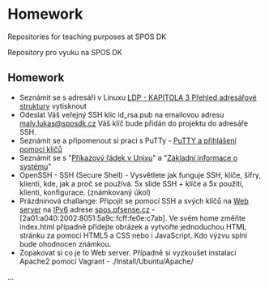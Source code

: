 # Homework
Repositories for teaching purposes at SPOS DK

Repository pro vyuku na SPOS DK

## Homework

- Seznámit se s adresáři v Linuxu [LDP - KAPITOLA 3 Přehled adresářové struktury](http://ftp.linux.cz/pub/linux/people/milan_kerslager/ldp3/LDP3_body.pdf#page=155) vytisknout
- Odeslat Váš veřejný SSH klic id_rsa.pub na emailovou adresu maly.lukas@sposdk.cz Váš klíč bude přidán do projektu do adresáře SSH.
- Seznámit se a připomenout si praci s PuTTy - [PuTTY a přihlášení pomocí klíčů](https://www.pslib.cz/milan.kerslager/PuTTY_a_p%C5%99ihl%C3%A1%C5%A1en%C3%AD_pomoc%C3%AD_kl%C3%AD%C4%8D%C5%AF)
- Seznámit se s "[Příkazový řádek v Unixu](https://www.pslib.cz/milan.kerslager/P%C5%99%C3%ADkazov%C3%BD_%C5%99%C3%A1dek_v_Unixu)" a "[Základní informace o systému](https://www.pslib.cz/milan.kerslager/Z%C3%A1kladn%C3%AD_informace_o_syst%C3%A9mu)"
- OpenSSH - SSH (Secure Shell) - Vysvětlete jak funguje SSH, klíče, šifry, klienti, kde, jak a proč se používá. 5x slide SSH + klíče a 5x použití, klienti, konfigurace. (známkovaný úkol)
- Prázdninová challange: Připojit se pomocí SSH a svých klíčů na [Web server](https://github.com/sposdknl/2024-sposdk-osy/tree/main/Docs/Web-server) na [IPv6](https://cs.wikipedia.org/wiki/IPv6) adrese [spos.pfsense.cz](https://spos.pfsense.cz/) - [2a01:a040:2002:8051:5a9c:fcff:fe0e:c7ab]. Ve svém home změňte index.html případně přidejte obrázek a vytvořte jednoduchou HTML stránku za pomoci HTML5 a CSS nebo i JavaScript. Kdo výzvu splní bude ohodnocen známkou.
- Zopakovat si co je to Web server. Případně si vyzkoušet instalaci Apache2 pomocí Vagrant - ./Install/Ubuntu/Apache/

...